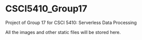 # CSCI5410_Group17

Project of Group 17 for CSCI 5410: Serverless Data Processing 

All the images and other static files will be stored here.